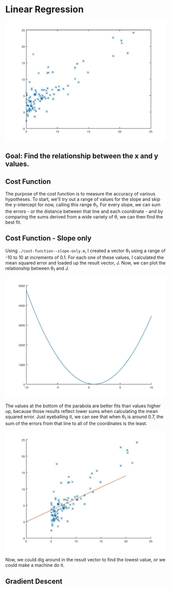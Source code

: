 # Linear Regression

![Plot for one feature](./images/plot--one-feature.jpg)

## Goal: Find the relationship between the x and y values.

## Cost Function
The purpose of the cost function is to measure the accuracy of various hypotheses. To start, we'll try out a range of values for the slope and skip the y-intercept for now, calling this range &theta;<sub>1</sub>. For every slope, we can sum the errors - or the distance between that line and each coordinate - and by comparing the sums derived from a wide variety of &theta;, we can then find the best fit.

## Cost Function - Slope only
Using `./cost-function--slope-only.m`, I created a vector &theta;<sub>1</sub> using a range of -10 to 10 at increments of 0.1. For each one of these values, I calculated the mean squared error and loaded up the result vector, J. Now, we can plot the relationship between &theta;<sub>1</sub> and J.

![Plotting the relationship between theta and J](./images/slope-only--theta-one-vs-j.jpg)

The values at the bottom of the parabola are better fits than values higher up, because those results reflect lower sums when calculating the mean squared error. Just eyeballing it, we can see that when &theta;<sub>1</sub> is around 0.7, the sum of the errors from that line to all of the coordinates is the least.

![Eyeballing the best fit slope.](./images/slope-only--theta-one-vs-j--eyeballing-it.jpg)

Now, we could dig around in the result vector to find the lowest value, or we could make a machine do it.

## Gradient Descent